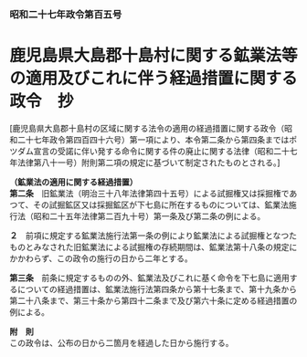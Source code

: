 ### 昭和二十七年政令第百五号  
# 鹿児島県大島郡十島村に関する鉱業法等の適用及びこれに伴う経過措置に関する政令　抄  
[鹿児島県大島郡十島村の区域に関する法令の適用の経過措置に関する政令（昭和二十七年政令第四百四十六号）第一項により、本令第二条から第四条まではポツダム宣言の受諾に伴い発する命令に関する件の廃止に関する法律（昭和二十七年法律第八十一号）附則第二項の規定に基づいて制定されたものとされる。]  
  
  
**（鉱業法の適用に関する経過措置）**  
**第二条**　旧鉱業法（明治三十八年法律第四十五号）による試掘権又は採掘権であつて、その試掘鉱区又は採掘鉱区が下七島に所在するものについては、鉱業法施行法（昭和二十五年法律第二百九十号）第一条及び第二条の例による。  
  
**２**　前項に規定する鉱業法施行法第一条の例により鉱業法による試掘権となつたものとみなされた旧鉱業法による試掘権の存続期間は、鉱業法第十八条の規定にかかわらず、この政令の施行の日から二年とする。  
  
**第三条**　前条に規定するものの外、鉱業法及びこれに基く命令を下七島に適用するについての経過措置は、鉱業法施行法第四条から第十七条まで、第十九条から第二十八条まで、第三十条から第四十二条まで及び第六十条に定める経過措置の例による。  
  
**附　則**  
この政令は、公布の日から二箇月を経過した日から施行する。  
  

